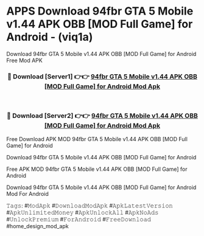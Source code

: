 # APPS Download 94fbr GTA 5 Mobile v1.44 APK   OBB [MOD Full Game] for Android - (viq1a)
Download 94fbr GTA 5 Mobile v1.44 APK   OBB [MOD Full Game] for Android Free Mod APK

<div align="center">
<h3>🔴 Download [Server1] 👉👉 <a href="https://apk-comot.site?title=94fbr_GTA_5_Mobile_v1.44_APK___OBB_[MOD_Full_Game]_for_Android">94fbr GTA 5 Mobile v1.44 APK   OBB [MOD Full Game] for Android Mod Apk</a></h3><br>

<h3>🔴 Download [Server2] 👉👉 <a href="https://apk-comot.site?title=94fbr_GTA_5_Mobile_v1.44_APK___OBB_[MOD_Full_Game]_for_Android">94fbr GTA 5 Mobile v1.44 APK   OBB [MOD Full Game] for Android Mod Apk</a></h3>
</div>


Free Download APK MOD 94fbr GTA 5 Mobile v1.44 APK   OBB [MOD Full Game] for Android

Download 94fbr GTA 5 Mobile v1.44 APK   OBB [MOD Full Game] for Android 

Free APK MOD 94fbr GTA 5 Mobile v1.44 APK   OBB [MOD Full Game] for Android 

Download 94fbr GTA 5 Mobile v1.44 APK   OBB [MOD Full Game] for Android Mod For Android

𝚃𝚊𝚐𝚜: #𝙼𝚘𝚍𝙰𝚙𝚔 #𝙳𝚘𝚠𝚗𝚕𝚘𝚊𝚍𝙼𝚘𝚍𝙰𝚙𝚔 #𝙰𝚙𝚔𝙻𝚊𝚝𝚎𝚜𝚝𝚅𝚎𝚛𝚜𝚒𝚘𝚗 #𝙰𝚙𝚔𝚄𝚗𝚕𝚒𝚖𝚒𝚝𝚎𝚍𝙼𝚘𝚗𝚎𝚢 #𝙰𝚙𝚔𝚄𝚗𝚕𝚘𝚌𝚔𝙰𝚕𝚕 #𝙰𝚙𝚔𝙽𝚘𝙰𝚍𝚜 #𝚄𝚗𝚕𝚘𝚌𝚔𝙿𝚛𝚎𝚖𝚒𝚞𝚖 #𝙵𝚘𝚛𝙰𝚗𝚍𝚛𝚘𝚒𝚍 #𝙵𝚛𝚎𝚎𝙳𝚘𝚠𝚗𝚕𝚘𝚊𝚍 #home_design_mod_apk
